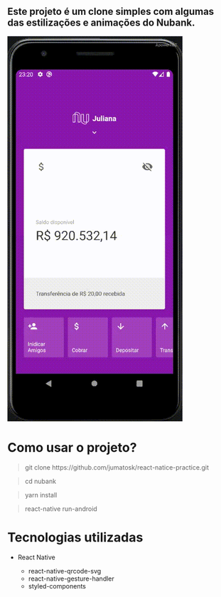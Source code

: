 <h2>Este projeto é um clone simples com algumas das estilizações e animações do Nubank.</h2>


![GIF](https://github.com/jumatosk/react-natice-practice/blob/master/nubank/gif.gif)


# Como usar o projeto?

<blockquote>git clone https://github.com/jumatosk/react-natice-practice.git</blockquote>
<blockquote>cd nubank</blockquote>
<blockquote>yarn install</blockquote>
<blockquote>react-native run-android</blockquote>

# Tecnologias utilizadas
<ul>
  <li>React Native</li>
  <ul>
    <li>react-native-qrcode-svg</li>
    <li>react-native-gesture-handler</li>
    <li>styled-components</li>
  </ul>
</ul>
